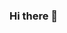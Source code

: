 ### Hi there 👋

<!--
**cristhofermarques/cristhofermarques** is a ✨ _special_ ✨ repository because its `README.md` (this file) appears on your GitHub profile.

Here are some ideas to get you started:

- 🔭 I’m currently working on ... Job.Find("C/C++", ".Net");
- 🌱 I’m currently learning ... Web Dev with .Net
- 👯 I’m looking to collaborate on ...
- 🤔 I’m looking for help with ...
- 💬 Ask me about ...
- 📫 How to reach me: ...
- 😄 Pronouns: ...
- ⚡ Fun fact: ... 1 of 8 of my projects I delete it, for no visible reason
-->
